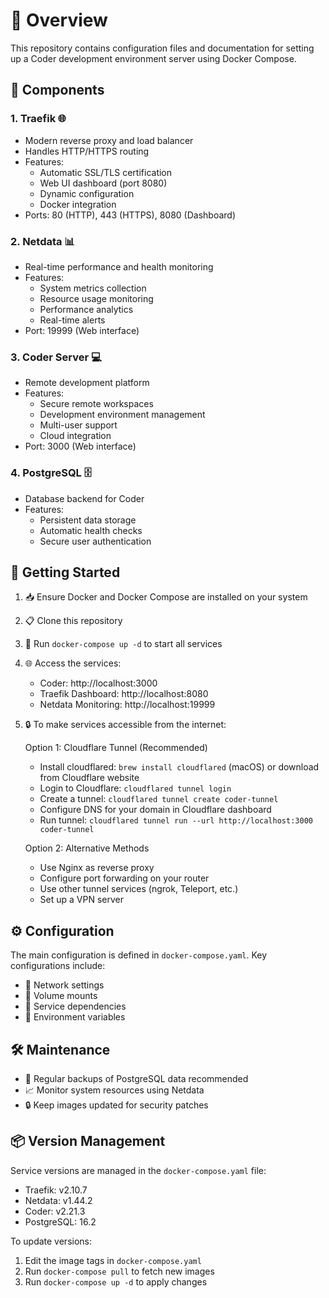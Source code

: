 # 🚀 Overview
This repository contains configuration files and documentation for setting up a Coder development environment server using Docker Compose.

## 🔧 Components

### 1. Traefik 🌐
- Modern reverse proxy and load balancer
- Handles HTTP/HTTPS routing
- Features:
  * Automatic SSL/TLS certification
  * Web UI dashboard (port 8080)
  * Dynamic configuration
  * Docker integration
- Ports: 80 (HTTP), 443 (HTTPS), 8080 (Dashboard)

### 2. Netdata 📊
- Real-time performance and health monitoring
- Features:
  * System metrics collection
  * Resource usage monitoring
  * Performance analytics
  * Real-time alerts
- Port: 19999 (Web interface)

### 3. Coder Server 💻
- Remote development platform
- Features:
  * Secure remote workspaces
  * Development environment management
  * Multi-user support
  * Cloud integration
- Port: 3000 (Web interface)

### 4. PostgreSQL 🗄️
- Database backend for Coder
- Features:
  * Persistent data storage
  * Automatic health checks
  * Secure user authentication

## 🚦 Getting Started

1. 📥 Ensure Docker and Docker Compose are installed on your system
2. 📋 Clone this repository
3. 🏃 Run `docker-compose up -d` to start all services
4. 🌐 Access the services:
   - Coder: http://localhost:3000
   - Traefik Dashboard: http://localhost:8080
   - Netdata Monitoring: http://localhost:19999

5. 🔒 To make services accessible from the internet:

   Option 1: Cloudflare Tunnel (Recommended)
   - Install cloudflared: `brew install cloudflared` (macOS) or download from Cloudflare website
   - Login to Cloudflare: `cloudflared tunnel login`
   - Create a tunnel: `cloudflared tunnel create coder-tunnel`
   - Configure DNS for your domain in Cloudflare dashboard
   - Run tunnel: `cloudflared tunnel run --url http://localhost:3000 coder-tunnel`

   Option 2: Alternative Methods
   - Use Nginx as reverse proxy
   - Configure port forwarding on your router
   - Use other tunnel services (ngrok, Teleport, etc.)
   - Set up a VPN server

## ⚙️ Configuration
The main configuration is defined in `docker-compose.yaml`. Key configurations include:
- 🔗 Network settings
- 💾 Volume mounts
- 🔄 Service dependencies
- 🔐 Environment variables

## 🛠️ Maintenance
- 💾 Regular backups of PostgreSQL data recommended
- 📈 Monitor system resources using Netdata
- 🔒 Keep images updated for security patches

## 📦 Version Management
Service versions are managed in the `docker-compose.yaml` file:
- Traefik: v2.10.7
- Netdata: v1.44.2
- Coder: v2.21.3
- PostgreSQL: 16.2

To update versions:
1. Edit the image tags in `docker-compose.yaml`
2. Run `docker-compose pull` to fetch new images
3. Run `docker-compose up -d` to apply changes
